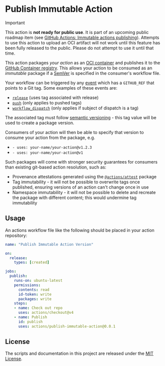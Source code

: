 # Publish Immutable Action

> [!IMPORTANT]
> This action is **not ready for public use**. It is part of an upcoming public roadmap item (see [GitHub Actions: Immutable actions publishing](https://github.com/github/roadmap/issues/592)).
> Attempts to use this action to upload an OCI artifact will not work until this feature has been fully released to the public. Please do not attempt to use it until that time.

This action packages _your action_ as an [OCI container](https://opencontainers.org/) and publishes it to the [GitHub Container registry](https://ghcr.io).
This allows your action to be consumed as an _immutable_ package if a [SemVer](https://semver.org/) is specified in the consumer's workflow file.

Your workflow can be triggered by any [event](https://docs.github.com/en/actions/using-workflows/events-that-trigger-workflows) which has a `GITHUB_REF` that points to a Git tag.
Some examples of these events are:

- [`release`](https://docs.github.com/en/actions/using-workflows/events-that-trigger-workflows#release) (uses tag associated with release)
- [`push`](https://docs.github.com/en/actions/using-workflows/events-that-trigger-workflows#push) (only applies to pushed tags)
- [`workflow_dispatch`](https://docs.github.com/en/actions/using-workflows/events-that-trigger-workflows#workflow_dispatch) (only applies if subject of dispatch is a tag)

The associated tag must follow [semantic versioning](https://semver.org/) - this tag value will be used to create a package version.

Consumers of your action will then be able to specify that version to consume your action from the package, e.g.

- `- uses: your-name/your-action@v1.2.3`
- `- uses: your-name/your-action@v1`

Such packages will come with stronger security guarantees for consumers than existing git-based action resolution, such as:

- Provenance attestations generated using the [`@actions/attest`](https://github.com/actions/toolkit/tree/main/packages/attest) package
- Tag immutability - it will not be possible to overwrite tags once published, ensuring versions of an action can't change once in use
- Namespace immutability - it will not be possible to delete and recreate the package with different content; this would undermine tag immutability

## Usage

An actions workflow file like the following should be placed in your action repository:

<!-- start usage -->
```yaml
name: "Publish Immutable Action Version"

on:
  release:
    types: [created]

jobs:
  publish:
    runs-on: ubuntu-latest
    permissions:
      contents: read
      id-token: write
      packages: write
    steps:
    - name: Check out repo
      uses: actions/checkout@v4
    - name: Publish
      id: publish
      uses: actions/publish-immutable-action@0.0.1
```
<!-- end usage -->

## License

The scripts and documentation in this project are released under the [MIT License](LICENSE).
